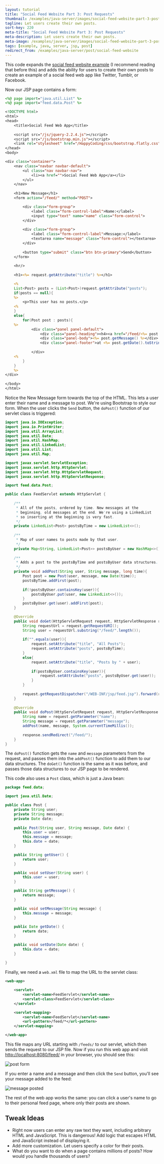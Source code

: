 ```yaml
---
layout: tutorial
title: "Social Feed Website Part 3: Post Requests"
thumbnail: /examples/java-server/images/social-feed-website-part-3-post-requests-3.png
tagline: Let users create their own posts.
sort-key: 220
meta-title: "Social Feed Website Part 3: Post Requests"
meta-description: Let users create their own posts.
meta-image: /examples/java-server/images/social-feed-website-part-3-post-requests-4.png
tags: [example, java, server, jsp, post]
redirect_from: /examples/java-server/post/social-feed-website
---
```


This code expands the [social feed website example](/examples/java-server/jsp/social-feed-website) (I recommend reading that before this) and adds the ability for users to create their own posts to create an example of a social feed web app like Twitter, Tumblr, or Facebook.

Now our JSP page contains a form:

```jsp
<%@ page import="java.util.List" %>
<%@ page import="feed.data.Post" %>

<!DOCTYPE html>
<html>
<head>
	<title>Social Feed Web App</title>
	
	<script src="/js/jquery-2.2.4.js"></script>
	<script src="/js/bootstrap.min.js"></script>
	<link rel="stylesheet" href="/HappyCoding/css/bootstrap.flatly.css">
</head>
<body>

<div class="container">
	<nav class="navbar navbar-default">
		<ul class="nav navbar-nav">
			<li><a href="">Social Feed Web App</a></li>
		</ul>
	</nav>
	
	<h1>New Message</h1>
	<form action="/feed/" method="POST">

		<div class="form-group">
			<label class="form-control-label">Name:</label>
			<input type="text" name="name" class="form-control">
		</div>
	  	
	  	<div class="form-group">
	  		<label class="form-control-label">Message:</label>
			<textarea name="message" class="form-control"></textarea>
		</div>
		
		<button type="submit" class="btn btn-primary">Send</button>
	</form>
	
	<hr/>
	
	<h1><%= request.getAttribute("title") %></h1>

	<% 
	List<Post> posts = (List<Post>)request.getAttribute("posts");
	if(posts == null){
	%>
		<p>This user has no posts.</p>
	<%
	}
	else{
		for(Post post : posts){ 
	%>
			<div class="panel panel-default">
				<div class="panel-heading"><h4><a href="/feed/<%= post.getUser() %>"><%= post.getUser() %></a></h4></div>
				<div class="panel-body"><%= post.getMessage() %></div>
				<div class="panel-footer">at <%= post.getDate().toString() %></div>
			
			</div>
	<%
		} 
	}
	%>
</div>
		
</body>
</html>
```

Notice the New Message form towards the top of the HTML. This lets a user enter their name and a message to post. We're using Bootstrap to style our form. When the user clicks the `Send` button, the `doPost()` function of our servlet class is triggered:

```java
import java.io.IOException;
import java.io.PrintWriter;
import java.util.ArrayList;
import java.util.Date;
import java.util.HashMap;
import java.util.LinkedList;
import java.util.List;
import java.util.Map;

import javax.servlet.ServletException;
import javax.servlet.http.HttpServlet;
import javax.servlet.http.HttpServletRequest;
import javax.servlet.http.HttpServletResponse;

import feed.data.Post;

public class FeedServlet extends HttpServlet {
	
	/**
	 * All of the posts, ordered by time. New messages at the
	 * beginning, old messages at the end. We're using a LinkedList
	 * so inserting at the beginning is very fast.
	 */
	private LinkedList<Post> postsByTime = new LinkedList<>();
	
	/**
	 * Map of user names to posts made by that user.
	 */
	private Map<String, LinkedList<Post>> postsByUser = new HashMap<>();
	
	/**
	 * Adds a post to the postsByTime and postsByUser data structures.
	 */
	private void addPost(String user, String message, long time){
		Post post = new Post(user, message, new Date(time));
		postsByTime.addFirst(post);
		
		if(!postsByUser.containsKey(user)){
			postsByUser.put(user, new LinkedList<>());
		}
		postsByUser.get(user).addFirst(post);
	}

	@Override
	public void doGet(HttpServletRequest request, HttpServletResponse response) throws IOException, ServletException {
		String requestUrl = request.getRequestURI();
		String user = requestUrl.substring("/feed/".length());
		
		if("".equals(user)){
			request.setAttribute("title", "All Posts");
			request.setAttribute("posts", postsByTime);
		}
		else{
			request.setAttribute("title", "Posts by " + user);
			
			if(postsByUser.containsKey(user)){
				request.setAttribute("posts", postsByUser.get(user));
			}
		}
		
		request.getRequestDispatcher("/WEB-INF/jsp/feed.jsp").forward(request,response);
	}
	
	@Override
	public void doPost(HttpServletRequest request, HttpServletResponse response) throws IOException, ServletException {
		String name = request.getParameter("name");
		String message = request.getParameter("message");
		addPost(name, message, System.currentTimeMillis());
		
		response.sendRedirect("/feed/");
	}
}
```

The `doPost()` function gets the `name` and `message` parameters from the request, and passes them into the `addPost()` function to add them to our data structures. The `doGet()` function is the same as it was before, and passes those data structures to our JSP page to be rendered.

This code also uses a `Post` class, which is just a Java bean:

```java
package feed.data;

import java.util.Date;

public class Post {
	private String user;
	private String message;
	private Date date;
	
	public Post(String user, String message, Date date) {
		this.user = user;
		this.message = message;
		this.date = date;
	}

	public String getUser() {
		return user;
	}

	public void setUser(String user) {
		this.user = user;
	}

	public String getMessage() {
		return message;
	}

	public void setMessage(String message) {
		this.message = message;
	}
	
	public Date getDate() {
		return date;
	}

	public void setDate(Date date) {
		this.date = date;
	}
	
}
```

Finally, we need a `web.xml` file to map the URL to the servlet class:

```xml
<web-app>

	<servlet>
		<servlet-name>FeedServlet</servlet-name>
		<servlet-class>FeedServlet</servlet-class>
	</servlet>

	<servlet-mapping>
		<servlet-name>FeedServlet</servlet-name>
		<url-pattern>/feed/*</url-pattern>
	</servlet-mapping>

</web-app>
```

This file maps any URL starting with `/feeds/` to our servlet, which then sends the request to our JSP file. Now if you run this web app and visit [http://localhost:8080/feed/](http://localhost:8080/feed/) in your browser, you should see this:

![post form](/examples/java-server/images/social-feed-website-part-3-post-requests-1.png)

If you enter a name and a message and then click the `Send` button, you'll see your message added to the feed:

![message posted](/examples/java-server/images/social-feed-website-part-3-post-requests-2.png)

The rest of the web app works the same: you can click a user's name to go to their personal feed page, where only their posts are shown.

## Tweak Ideas

- Right now users can enter any raw text they want, including arbitrary HTML and JavaScript. This is dangerous! Add logic that escapes HTML and JavaScript instead of displaying it.
- Add more customization. Let users specify a color for their posts.
- What do you want to do when a page contains millions of posts? How would you handle thousands of users?